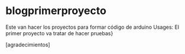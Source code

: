 # blogprimerproyecto
Este van hacer los proyectos para formar código de arduino
Usages:
El primer proyecto va tratar de hacer pruebas}

[agradecimientos]
